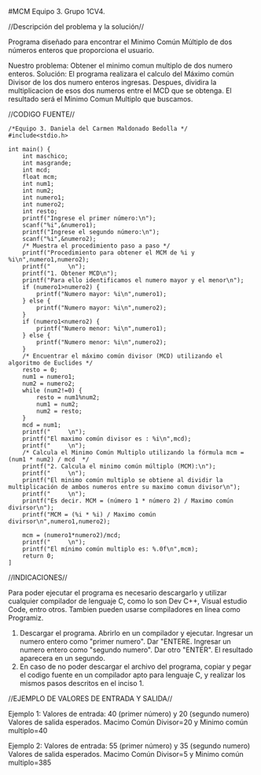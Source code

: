 #MCM
Equipo 3. Grupo 1CV4.

//Descripción del problema y la solución//

Programa diseñado para encontrar el Minimo Común Múltiplo de dos números enteros que proporciona el usuario.

Nuestro problema: Obtener el minimo comun multiplo de dos numero enteros. 
Solución: El programa realizara el calculo del Máximo común Divisor de los dos numero enteros ingresas. Despues, dividira la multiplicacion de esos dos numeros entre el MCD que se obtenga. El resultado será el Minimo Comun Multiplo que buscamos.

//CODIGO FUENTE//
```
/*Equipo 3. Daniela del Carmen Maldonado Bedolla */
#include<stdio.h>

int main() {
	int maschico;
	int masgrande;
	int mcd;
	float mcm;
	int num1;
	int num2;
	int numero1;
	int numero2;
	int resto;
	printf("Ingrese el primer número:\n");
	scanf("%i",&numero1);
	printf("Ingrese el segundo número:\n");
	scanf("%i",&numero2);
	/* Muestra el procedimiento paso a paso */
	printf("Procedimiento para obtener el MCM de %i y %i\n",numero1,numero2);
	printf("     \n");
	printf("1. Obtener MCD\n");
	printf("Para ello identificamos el numero mayor y el menor\n");
	if (numero1>numero2) {
		printf("Numero mayor: %i\n",numero1);
	} else {
		printf("Numero mayor: %i\n",numero2);
	}
	if (numero1<numero2) {
		printf("Numero menor: %i\n",numero1);
	} else {
		printf("Numero menor: %i\n",numero2);
	}
	/* Encuentrar el máximo común divisor (MCD) utilizando el algoritmo de Euclides */
	resto = 0;
	num1 = numero1;
	num2 = numero2;
	while (num2!=0) {
		resto = num1%num2;
		num1 = num2;
		num2 = resto;
	}
	mcd = num1;
	printf("     \n");
	printf("El maximo común divisor es : %i\n",mcd);
	printf("     \n");
	/* Calcula el Minimo Común Multiplo utilizando la fórmula mcm = (num1 * num2) / mcd  */
	printf("2. Calcula el minimo común múltiplo (MCM):\n");
	printf("     \n");
	printf("El minimo común multiplo se obtiene al dividir la multiplicación de ambos numeros entre su maximo comun divisor\n");
	printf("     \n");
	printf("Es decir. MCM = (número 1 * número 2) / Maximo común divirsor\n");
	printf("MCM = (%i * %i) / Maximo común divirsor\n",numero1,numero2);

	mcm = (numero1*numero2)/mcd;
	printf("     \n");
	printf("El mínimo común multiplo es: %.0f\n",mcm);
	return 0;
]
```
//INDICACIONES//

Para poder ejecutar el programa es necesario descargarlo y utilizar cualquier compilador de lenguaje C, como lo son Dev C++, Visual estudio Code, entro otros. Tambien pueden usarse compiladores en línea como Programiz.
  1. Descargar el programa. Abrirlo en un compilador y ejecutar. Ingresar un numero entero como "primer numero". Dar "ENTERE.  Ingresar un numero entero como "segundo numero". Dar otro "ENTER". El resultado aparecera en un segundo.
  2. En caso de no poder descargar el archivo del programa, copiar y pegar el codigo fuente en un compilador apto para lenguaje C, y realizar los mismos pasos descritos en el inciso 1.

//EJEMPLO DE VALORES DE ENTRADA Y SALIDA//

Ejemplo 1:
Valores de entrada: 40 (primer número) y 20 (segundo numero)
Valores de salida esperados. Macimo Común Divisor=20 y Minimo común multiplo=40

Ejemplo 2:
Valores de entrada: 55 (primer número) y 35 (segundo numero)
Valores de salida esperados. Macimo Común Divisor=5 y Minimo común multiplo=385
